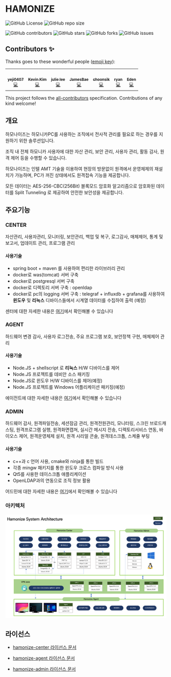 # HAMONIZE

![GitHub
License](https://img.shields.io/github/license/hamonikr/hamonize)
![GitHub repo
size](https://img.shields.io/github/repo-size/hamonikr/hamonize)

![GitHub
contributors](https://img.shields.io/github/contributors/hamonikr/hamonize)
![GitHub
stars](https://img.shields.io/github/stars/hamonikr/hamonize?style=social)
![GitHub
forks](https://img.shields.io/github/forks/hamonikr/hamonize?style=social)
![GitHub
issues](https://img.shields.io/github/issues/hamonikr/hamonize?style=social)

## Contributors ✨

Thanks goes to these wonderful people ([emoji key](https://allcontributors.org/docs/en/emoji-key)):

<!-- ALL-CONTRIBUTORS-LIST:START - Do not remove or modify this section -->
<!-- prettier-ignore-start -->
<!-- markdownlint-disable -->
<table>
  <tr>
    <td align="center"><a href="https://github.com/yeji0407"><img src="https://avatars.githubusercontent.com/u/55476302?v=4?s=100" width="100px;" alt=""/><br /><sub><b>yeji0407</b></sub></a><br /><a href="https://github.com/hamonikr/hamonize/commits?author=yeji0407" title="Code">💻</a></td>
    <td align="center"><a href="https://hamonikr.org"><img src="https://avatars.githubusercontent.com/u/405502?v=4?s=100" width="100px;" alt=""/><br /><sub><b>Kevin Kim</b></sub></a><br /><a href="https://github.com/hamonikr/hamonize/commits?author=chaeya" title="Code">💻</a></td>
    <td align="center"><a href="https://github.com/jullee96"><img src="https://avatars.githubusercontent.com/u/66409676?v=4?s=100" width="100px;" alt=""/><br /><sub><b>julie lee</b></sub></a><br /><a href="https://github.com/hamonikr/hamonize/commits?author=jullee96" title="Code">💻</a></td>
    <td align="center"><a href="https://github.com/bdh1993"><img src="https://avatars.githubusercontent.com/u/58254473?v=4?s=100" width="100px;" alt=""/><br /><sub><b>JamesBae</b></sub></a><br /><a href="https://github.com/hamonikr/hamonize/commits?author=bdh1993" title="Code">💻</a></td>
    <td align="center"><a href="https://github.com/choonsik2"><img src="https://avatars.githubusercontent.com/u/62954933?v=4?s=100" width="100px;" alt=""/><br /><sub><b>choonsik</b></sub></a><br /><a href="https://github.com/hamonikr/hamonize/commits?author=choonsik2" title="Code">💻</a></td>
    <td align="center"><a href="https://github.com/gon1942"><img src="https://avatars.githubusercontent.com/u/31919227?v=4?s=100" width="100px;" alt=""/><br /><sub><b>ryan</b></sub></a><br /><a href="https://github.com/hamonikr/hamonize/commits?author=gon1942" title="Code">💻</a></td>
    <td align="center"><a href="https://github.com/bigeden"><img src="https://avatars.githubusercontent.com/u/51899018?v=4?s=100" width="100px;" alt=""/><br /><sub><b>Eden</b></sub></a><br /><a href="https://github.com/hamonikr/hamonize/commits?author=bigeden" title="Code">💻</a></td>
  </tr>
</table>

<!-- markdownlint-restore -->
<!-- prettier-ignore-end -->

<!-- ALL-CONTRIBUTORS-LIST:END -->

This project follows the [all-contributors](https://github.com/all-contributors/all-contributors) specification. Contributions of any kind welcome!


## 개요
하모나이즈는 하모니카PC를 사용하는 조직에서 전사적 관리를 필요로 하는 경우를 지원하기 위한 솔루션입니다.

조직 내 전체 하모니카 사용자에 대한 자산 관리, 보안 관리, 사용자 관리, 활동 감사, 원격 제어 등을 수행할 수 있습니다.

하모나이즈는 인텔 AMT 기술을 이용하여 현장의 방문없이 원격에서 운영체제의 재설치가 가능하며, PC가 꺼진 상태에서도 원격접속 기능을 제공합니다.

모든 데이터는 AES-256-CBC(256Bit) 블록모드 암호화 알고리즘으로 암호화된 데이터를 Split Tunneling 로 제공하여 안전한 보안성을 제공합니다.

## 주요기능
### CENTER 
 자산관리, 사용자관리, 모니터링, 보안관리, 백업 및 복구, 로그감사, 매체제어, 통계 및 보고서, 업데이트 관리, 프로그램 관리
 
 #### 사용기술
 - spring boot + maven 를 사용하여 편리한 라이브러리 관리 
 - docker로 was(tomcat) 서버 구축
 - docker로 postgresql 서버 구축
 - docker로 디렉토리 서버 구축 : openldap
 - docker로 pc의 logging 서버 구축 : telegraf + influxdb + grafana를 사용하여 **윈도우** 및 **리눅스** 디바이스들에서 시계열 데이터를 수집하여 출력 (예정) 
 
센터에 대한 자세한 내용은 [여기](https://github.com/hamonikr/hamonize/tree/master/hamonize-center)에서 확인해볼 수 있습니다
 
### AGENT
하드웨어 변경 감사, 사용자 로그전송, 주요 프로그램 보호, 보안정책 구현, 매체제어 관리
 
 #### 사용기술
- Node.JS + shellscript 로 **리눅스** H/W 디바이스를 제어
- Node.JS 프로젝트를 데비안 소스 패키징
- Node.JS로 윈도우 H/W 디바이스를 제어(예정)
- Node.JS 프로젝트를 Windows 어플리케이션 패키징(예정)

에이전트에 대한 자세한 내용은 [여기](https://github.com/hamonikr/hamonize/tree/master/hamonize-agent)에서 확인해볼 수 있습니다


### ADMIN
 하드웨어 감사, 원격파일전송, 세션잠금 관리, 원격전원관리, 모니터링, 스크린 브로드캐스팅, 원격프로그램 실행, 원격화면캡쳐, 실시간 메시지 전송, 디렉토리서비스 연동, 바이오스 제어, 원격운영체제 설치, 원격 시리얼 콘솔, 원격데스크톱, 스케쥴 부팅
 
 #### 사용기술
- c++과 c 언어 사용, cmake와 ninja를 통한 빌드
- 각종 mingw 패키지를 통한 윈도우 크로스 컴파일 방식 사용
- Qt5를 사용한 데이스크톱 애플리케이션
- OpenLDAP과의 연동으로 조직 정보 활용

어드민에 대한 자세한 내용은 [여기](https://github.com/hamonikr/hamonize/tree/master/hamonize-admin)에서 확인해볼 수 있습니다

### 아키텍처

![architecture](./img/Hamonize_architecture.png)

## 라이선스
* [hamonize-center 라이선스 문서](https://github.com/hamonikr/hamonize/blob/master/hamonize-center/NOTICE.md)

* [hamonize-agent 라이선스 문서](https://github.com/hamonikr/hamonize/blob/master/hamonize-agent/NOTICE.md)

* [hamonize-admin 라이선스 문서](https://github.com/hamonikr/hamonize/blob/master/hamonize-admin/COPYING)
